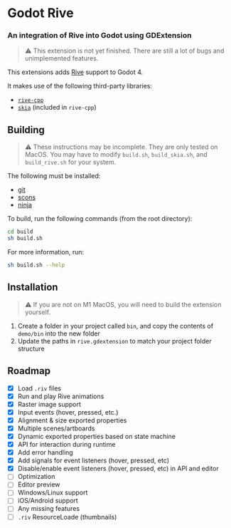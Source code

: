 # Godot Rive

### An integration of Rive into Godot using GDExtension

> :warning: This extension is not yet finished. There are still a lot of bugs and unimplemented features.

This extensions adds [Rive](https://rive.app) support to Godot 4.

It makes use of the following third-party libraries:
- [`rive-cpp`](https://github.com/rive-app/rive-cpp)
- [`skia`](https://github.com/google/skia) (included in `rive-cpp`)

## Building

> :warning: These instructions may be incomplete. They are only tested on MacOS.  You may have to modify `build.sh`, `build_skia.sh`, and `build_rive.sh` for your system.

The following must be installed:
- [git](https://git-scm.com/)
- [scons](https://scons.org/)
- [ninja](https://ninja-build.org/)

To build, run the following commands (from the root directory):
```bash
cd build
sh build.sh
```

For more information, run:
```bash
sh build.sh --help
```

## Installation

> :warning: If you are not on M1 MacOS, you will need to build the extension yourself.

1. Create a folder in your project called `bin`, and copy the contents of `demo/bin` into the new folder
2. Update the paths in `rive.gdextension` to match your project folder structure

## Roadmap
- [x] Load `.riv` files
- [x] Run and play Rive animations
- [x] Raster image support
- [x] Input events (hover, pressed, etc.)
- [x] Alignment & size exported properties
- [x] Multiple scenes/artboards
- [x] Dynamic exported properties based on state machine
- [x] API for interaction during runtime
- [x] Add error handling
- [x] Add signals for event listeners (hover, pressed, etc)
- [x] Disable/enable event listeners (hover, pressed, etc) in API and editor
- [ ] Optimization
- [ ] Editor preview
- [ ] Windows/Linux support
- [ ] iOS/Android support
- [ ] Any missing features
- [ ] `.riv` ResourceLoade (thumbnails)
